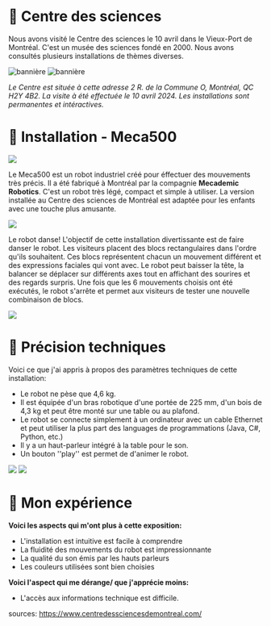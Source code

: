 # 🤖 Centre des sciences
Nous avons visité le Centre des sciences le 10 avril dans le Vieux-Port de Montréal. C'est un musée des sciences fondé en 2000. Nous avons consultés plusieurs installations de thèmes diverses.  
 
![bannière](https://github.com/tighzanour/H24_V11_inspiration_TIGHZA/blob/main/centre_des_sciences/medias/banni%C3%A8re.png)
![bannière](https://github.com/tighzanour/H24_V11_inspiration_TIGHZA/blob/main/centre_des_sciences/medias/explore.png)


*Le Centre est située à cette adresse 2 R. de la Commune O, Montréal, QC H2Y 4B2. La visite à été effectuée le 10 avril 2024. Les installations sont permanentes et intéractives.*

# 🤖 Installation - Meca500

![](https://github.com/tighzanour/H24_V11_inspiration_TIGHZA/blob/main/centre_des_sciences/medias/g%C3%A9n%C3%A9ral.jpg)

Le Meca500 est un robot industriel créé pour éffectuer des mouvements très précis. Il a été fabriqué à Montréal par la compagnie **Mecademic Robotics**. C'est un robot très légé, compact et simple à utiliser. La version installée au Centre des sciences de Montréal est adaptée pour les enfants avec une touche plus amusante.
  
![](https://github.com/tighzanour/H24_V11_inspiration_TIGHZA/blob/main/centre_des_sciences/medias/c%C3%B4t%C3%A9.jpg)

Le robot danse! L'objectif de cette installation divertissante est de faire danser le robot. Les visiteurs placent des blocs rectangulaires dans l'ordre qu'ils souhaitent. Ces blocs représentent chacun un mouvement différent et des expressions faciales qui vont avec. Le robot peut baisser la tête, la balancer se déplacer sur différents axes tout en affichant des sourires et des regards surpris. Une fois que les 6 mouvements choisis ont été exécutés, le robot s'arrête et permet aux visiteurs de tester une nouvelle combinaison de blocs.   
  
![](https://github.com/tighzanour/H24_V11_inspiration_TIGHZA/blob/main/centre_des_sciences/medias/blocs_2.jpg)

# 🤖 Précision techniques
Voici ce que j'ai appris à propos des paramètres techniques de cette installation: 
- Le robot ne pèse que 4,6 kg.
- Il est équipée d'un bras robotique d'une portée de 225 mm, d'un bois de 4,3 kg et peut être monté sur une table ou au plafond.
- Le robot se connecte simplement à un ordinateur avec un cable Ethernet et peut utiliser la plus part des languages de programmations (Java, C#, Python, etc.)
- Il y a un haut-parleur intégré à la table pour le son.
- Un bouton ''play'' est permet de d'animer le robot.

![](https://github.com/tighzanour/H24_V11_inspiration_TIGHZA/blob/main/centre_des_sciences/medias/haut_parleur.jpg)
![](https://github.com/tighzanour/H24_V11_inspiration_TIGHZA/blob/main/centre_des_sciences/medias/bouton_play.jpg)

# 🤖 Mon expérience  
**Voici les aspects qui m'ont plus à cette exposition:**
- L'installation est intuitive est facile à comprendre
- La fluidité des mouvements du robot est impressionnante
- La qualité du son émis par les hauts parleurs
- Les couleurs utilisées sont bien choisies
  
**Voici l'aspect qui me dérange/ que j'apprécie moins:**
- L'accès aux informations technique est difficile. 

sources: https://www.centredessciencesdemontreal.com/
